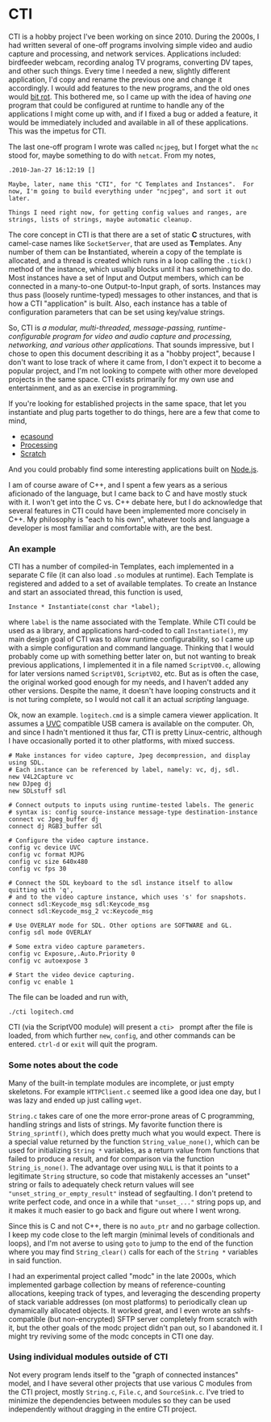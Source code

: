 CTI
===

CTI is a hobby project I've been working on since 2010. During the 2000s, I had written several of one-off programs involving simple video and audio capture and processing, and network services. Applications included: birdfeeder webcam, recording analog TV programs, converting DV tapes, and other such things. Every time I needed a new, slightly different application, I'd copy and rename the previous one and change it accordingly. I would add features to the new programs, and the old ones would [bit rot](https://en.wikipedia.org/wiki/Software_rot). This bothered me, so I came up with the idea of having *one* program that could be configured at runtime to handle any of the applications I might come up with, and if I fixed a bug or added a feature, it would be immediately included and available in all of these applications. This was the impetus for CTI.

The last one-off program I wrote was called `ncjpeg`, but I forget what the `nc` stood for, maybe something to do with `netcat`. From my notes,

	.2010-Jan-27 16:12:19 []

	Maybe, later, name this "CTI", for "C Templates and Instances".  For
	now, I'm going to build everything under "ncjpeg", and sort it out
	later.

	Things I need right now, for getting config values and ranges, are
	strings, lists of strings, maybe automatic cleanup.

The core concept in CTI is that there are a set of static **C** structures, with camel-case names like `SocketServer`, that are used as **T**emplates. Any number of them can be **I**nstantiated, wherein a copy of the template is allocated, and a thread is created which runs in a loop calling the `.tick()` method of the instance, which usually blocks until it has something to do. Most instances have a set of Input and Output members, which can be connected in a many-to-one Output-to-Input graph, of sorts. Instances may thus pass (loosely runtime-typed) messages to other instances, and that is how a CTI "application" is built. Also, each instance has a table of configuration parameters that can be set using key/value strings.

So, CTI is *a modular, multi-threaded, message-passing, runtime-configurable program for video and audio capture and processing, networking, and various other applications*. That sounds impressive, but I chose to open this document describing it as a "hobby project", because I don't want to lose track of where it came from, I don't expect it to become a popular project, and I'm not looking to compete with other more developed projects in the same space. CTI exists primarily for my own use and entertainment, and as an exercise in programming.

If you're looking for established projects in the same space, that let you instantiate and plug parts together to do things, here are a few that come to mind,

* [ecasound](http://eca.cx/ecasound/index.php)
* [Processing](https://processing.org/)
* [Scratch](https://scratch.mit.edu/)

And you could probably find some interesting applications built on [Node.js](https://nodejs.org/).

I am of course aware of C++, and I spent a few years as a serious aficionado of the language, but I came back to C and have mostly stuck with it. I won't get into the C vs. C++ debate here, but I do acknowledge that several features in CTI could have been implemented more concisely in C++. My philosophy is "each to his own", whatever tools and language a developer is most familiar and comfortable with, are the best.

### An example

CTI has a number of compiled-in Templates, each implemented in a separate C file (it can also load `.so` modules at runtime). Each Template is registered and added to a set of available templates. To create an Instance and start an associated thread, this function is used,

    Instance * Instantiate(const char *label);

where `label` is the name associated with the Template. While CTI could be used as a library, and applications hard-coded to call `Instantiate()`, my main design goal of CTI was to allow runtime configurability, so I came up with a simple configuration and command language. Thinking that I would probably come up with something better later on, but not wanting to break previous applications, I implemented it in a file named `ScriptV00.c`, allowing for later versions named `ScriptV01`, `ScriptV02`, etc. But as is often the case, the original worked good enough for my needs, and I haven't added any other versions. Despite the name, it doesn't have looping constructs and it is not turing complete, so I would not call it an actual *scripting* language.

Ok, now an example. `logitech.cmd` is a simple camera viewer application. It assumes a [UVC](https://en.wikipedia.org/wiki/USB_video_device_class) compatible USB camera is available on the computer. Oh, and since I hadn't mentioned it thus far, CTI is pretty Linux-centric, although I have occasionally ported it to other platforms, with mixed success.

    # Make instances for video capture, Jpeg decompression, and display using SDL.
	# Each instance can be referenced by label, namely: vc, dj, sdl.
	new V4L2Capture vc
	new DJpeg dj
	new SDLstuff sdl

    # Connect outputs to inputs using runtime-tested labels. The generic
    # syntax is: config source-instance message-type destination-instance
	connect vc Jpeg_buffer dj
	connect dj RGB3_buffer sdl

    # Configure the video capture instance.
	config vc device UVC
	config vc format MJPG
	config vc size 640x480
	config vc fps 30

    # Connect the SDL keyboard to the sdl instance itself to allow quitting with 'q',
	# and to the video capture instance, which uses 's' for snapshots.
	connect sdl:Keycode_msg sdl:Keycode_msg
	connect sdl:Keycode_msg_2 vc:Keycode_msg

	# Use OVERLAY mode for SDL. Other options are SOFTWARE and GL.
	config sdl mode OVERLAY

    # Some extra video capture parameters.
	config vc Exposure,.Auto.Priority 0
	config vc autoexpose 3

    # Start the video device capturing.
    config vc enable 1

The file can be loaded and run with,

    ./cti logitech.cmd

CTI (via the ScriptV00 module) will present a `cti> ` prompt after the file is loaded, from which further `new`, `config`, and other commands can be entered. `ctrl-d` or `exit` will quit the program.

### Some notes about the code

Many of the built-in template modules are incomplete, or just empty skeletons. For example `HTTPClient.c` seemed like a good idea one day, but I was lazy and ended up just calling `wget`.

`String.c` takes care of one the more error-prone areas of C programming, handling strings and lists of strings. My favorite function there is `String_sprintf()`, which does pretty much what you would expect. There is a special value returned by the function `String_value_none()`, which can be used for initializing `String *` variables, as a return value from functions that failed to produce a result, and for comparison via the function `String_is_none()`. The advantage over using `NULL` is that it points to a legitimate `String` structure, so code that mistakenly accesses an "unset" string or fails to adequately check return values will see `"unset_string_or_empty_result"` instead of segfaulting. I don't pretend to write perfect code, and once in a while that `"unset_..."` string pops up, and it makes it much easier to go back and figure out where I went wrong.

Since this is C and not C++, there is no `auto_ptr` and no garbage collection. I keep my code close to the left margin (minimal levels of conditionals and loops), and I'm not averse to using `goto` to jump to the end of the function where you may find `String_clear()` calls for each of the `String *` variables in said function.

I had an experimental project called "modc" in the late 2000s, which implemented garbage collection by means of reference-counting allocations, keeping track of types, and leveraging the descending property of stack variable addresses (on most platforms) to periodically clean up dynamically allocated objects. It worked great, and I even wrote an sshfs-compatible (but non-encrypted) SFTP server completely from scratch with it, but the other goals of the modc project didn't pan out, so I abandoned it. I might try reviving some of the modc concepts in CTI one day.

### Using individual modules outside of CTI

Not every program lends itself to the "graph of connected instances" model, and I have several other projects that use various C modules from the CTI project, mostly `String.c`, `File.c`, and `SourceSink.c`. I've tried to minimize the dependencies between modules so they can be used independently without dragging in the entire CTI project.

